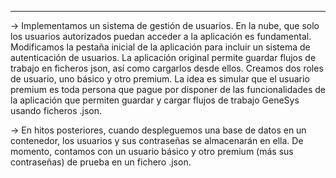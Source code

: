 --------------------------------------------------------------------------------

-> Implementamos un sistema de gestión de usuarios. En la nube, que solo los usuarios autorizados puedan acceder a la aplicación es fundamental. Modificamos la pestaña inicial de la aplicación para incluir un sistema de autenticación de usuarios. La aplicación original permite guardar flujos de trabajo en ficheros json, así como cargarlos desde ellos. Creamos dos roles de usuario, uno básico y otro premium. La idea es simular que el usuario premium es toda persona que pague por disponer de las funcionalidades de la aplicación que permiten guardar y cargar flujos de trabajo GeneSys usando ficheros .json.

-> En hitos posteriores, cuando despleguemos una base de datos en un contenedor, los usuarios y sus contraseñas se almacenarán en ella. De momento, contamos con un usuario básico y otro premium (más sus contraseñas) de prueba en un fichero .json.
